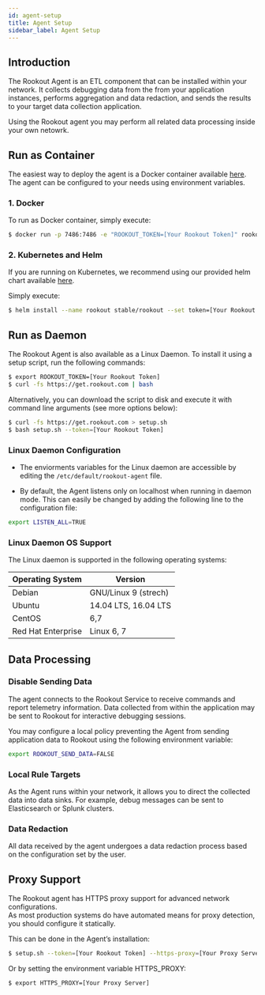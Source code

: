 ```yaml
---
id: agent-setup
title: Agent Setup
sidebar_label: Agent Setup
---
```


## Introduction

The Rookout Agent is an ETL component that can be installed within your network. It collects debugging data from the from your application instances, performs aggregation and data redaction, and sends the results to your target data collection application. 

Using the Rookout agent you may perform all related data processing inside your own netowrk.

## Run as Container

The easiest way to deploy the agent is a Docker container available [here](https://hub.docker.com/r/rookout/agent/).
The agent can be configured to your needs using environment variables. 

### 1. Docker

To run as Docker container, simply execute:

```bash
$ docker run -p 7486:7486 -e "ROOKOUT_TOKEN=[Your Rookout Token]" rookout/agent
```
<div class="rookout-org-info org-info-normal-snippet"></div>

### 2. Kubernetes and Helm

If you are running on Kubernetes, we recommend using our provided helm chart available [here](https://github.com/helm/charts/tree/master/stable/rookout).

Simply execute:

```bash
$ helm install --name rookout stable/rookout --set token=[Your Rookout Token]
```
<div class="rookout-org-info org-info-normal-snippet"></div>

## Run as Daemon

The Rookout Agent is also available as a Linux Daemon.
To install it using a setup script, run the following commands:

```bash
$ export ROOKOUT_TOKEN=[Your Rookout Token]
$ curl -fs https://get.rookout.com | bash
```
<div class="rookout-org-info org-info-normal-snippet"></div>

Alternatively, you can download the script to disk and execute it with command line arguments (see more options below):
```bash
$ curl -fs https://get.rookout.com > setup.sh
$ bash setup.sh --token=[Your Rookout Token]
```
<div class="rookout-org-info org-info-normal-snippet"></div>

### Linux Daemon Configuration

- The enviorments variables for the Linux daemon are accessible by editing the `/etc/default/rookout-agent` file.

- By default, the Agent listens only on localhost when running in daemon mode. This can easily be changed by adding the following line to the configuration file:
```bash
export LISTEN_ALL=TRUE
```

### Linux Daemon OS Support

The Linux daemon is supported in the following operating systems:

| Operating System   | Version    |
| ------------------ | ---------- |
| Debian             | GNU/Linux 9 (strech)       |
| Ubuntu             | 14.04 LTS, 16.04 LTS         |
| CentOS             | 6,7          |
| Red Hat Enterprise | Linux 6, 7|


## Data Processing

### Disable Sending Data

The agent connects to the Rookout Service to receive commands and report telemetry information.
Data collected from within the application may be sent to Rookout for interactive debugging sessions.

You may configure a local policy preventing the Agent from sending application data to Rookout using the following environment variable:
```bash
export ROOKOUT_SEND_DATA=FALSE
```

### Local Rule Targets

As the Agent runs within your network, it allows you to direct the collected data into data sinks.
For example, debug messages can be sent to Elasticsearch or Splunk clusters.

### Data Redaction

All data received by the agent undergoes a data redaction process based on the configuration set by the user.

## Proxy Support 

The Rookout agent has HTTPS proxy support for advanced network configurations.  
As most production systems do have automated means for proxy detection, you should configure it statically.  

This can be done in the Agent’s installation:
```bash
$ setup.sh --token=[Your Rookout Token] --https-proxy=[Your Proxy Server]
```
<div class="rookout-org-info org-info-normal-snippet"></div>

Or by setting the environment variable HTTPS_PROXY:
```bash
$ export HTTPS_PROXY=[Your Proxy Server]
```
